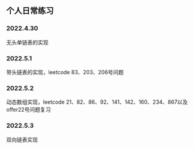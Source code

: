 ## 个人日常练习

### 2022.4.30 
无头单链表的实现

### 2022.5.1
带头链表的实现，leetcode 83、203、206号问题

### 2022.5.2
动态数组实现，leetcode 21、82、86、92、141、142、160、234、867以及offer22号问题复习

### 2022.5.3
双向链表实现